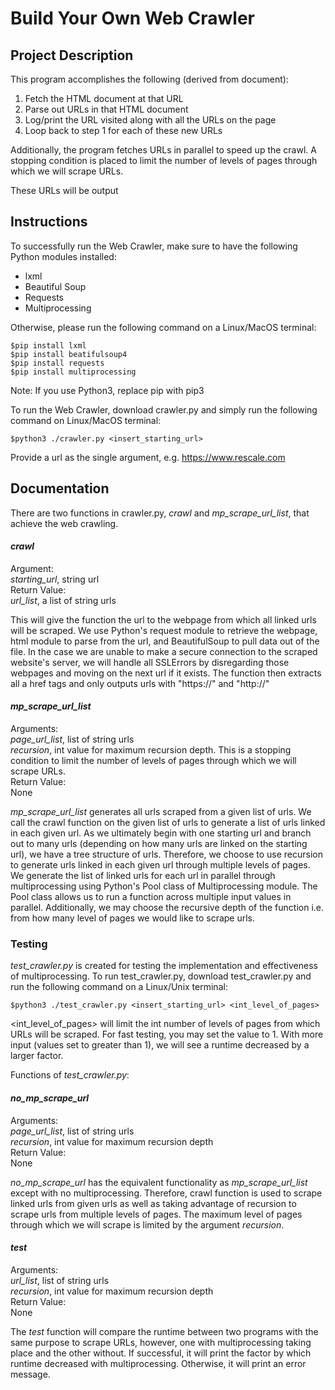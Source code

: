 # Build Your Own Web Crawler

## Project Description

This program accomplishes the following (derived from document):
 1. Fetch the HTML document at that URL
 2. Parse out URLs in that HTML document
 3. Log/print the URL visited along with all the URLs on the page
 4. Loop back to step 1 for each of these new URLs
 
 Additionally, the program fetches URLs in parallel to speed up the crawl.
 A stopping condition is placed to limit the number of levels of pages through which we will scrape URLs.
 
 These URLs will be output

## Instructions
To successfully run the Web Crawler, make sure to have the following Python modules installed:
 - lxml
 - Beautiful Soup
 - Requests
 - Multiprocessing
 
 Otherwise, please run the following command on a Linux/MacOS terminal:
 ```
 $pip install lxml
 $pip install beatifulsoup4
 $pip install requests
 $pip install multiprocessing
 ```
 Note: If you use Python3, replace pip with pip3
 
 To run the Web Crawler, download crawler.py and simply run the following command on Linux/MacOS terminal:
 ```
 $python3 ./crawler.py <insert_starting_url>
 ```
 Provide a url as the single argument, e.g. https://www.rescale.com
 
 ## Documentation
 There are two functions in crawler.py, *crawl* and *mp_scrape_url_list*, that achieve the web crawling.
 
 #### *crawl*
Argument: <br/>
   *starting_url*, string url<br/>
Return Value: <br/>
   *url_list*, a list of string urls 

 This will give the function the url to the webpage from which all linked urls will be scraped.
 We use Python's request module to retrieve the webpage, html module to parse from the url, and BeautifulSoup to pull data out of the file. 
 In the case we are unable to make a secure connection to the scraped website's server, we will handle all SSLErrors by disregarding those webpages and moving on the next url if it exists.
 The function then extracts all a href tags and only outputs urls with "https://" and "http://"
 
 #### *mp_scrape_url_list*
Arguments:<br/> 
   *page_url_list*, list of string urls<br/>
   *recursion*, int value for maximum recursion depth. This is a stopping condition to limit the number of levels of pages through which we will scrape URLs.<br/>
Return Value:<br/>
   None
  
*mp_scrape_url_list* generates all urls scraped from a given list of urls. We call the crawl function on the given list of urls to generate a list of urls linked in each given url. As we ultimately begin with one starting url and branch out to many urls (depending on how many urls are linked on the starting url), we have a tree structure of urls. Therefore, we choose to use recursion to generate urls linked in each given url through multiple levels of pages. We generate the list of linked urls for each url in parallel through multiprocessing using Python's Pool class of Multiprocessing module. The Pool class allows us to run a function across multiple input values in parallel. 
Additionally, we may choose the recursive depth of the function i.e. from how many level of pages we would like to scrape urls. 
    
### Testing
*test_crawler.py* is created for testing the implementation and effectiveness of multiprocessing.
To run test_crawler.py, download test_crawler.py and run the following command on a Linux/Unix terminal:
```
$python3 ./test_crawler.py <insert_starting_url> <int_level_of_pages>
```
<int_level_of_pages> will limit the int number of levels of pages from which URLs will be scraped. For fast testing, you may set the value to 1. With more input (values set to greater than 1), we will see a runtime decreased by a larger factor.

Functions of *test_crawler.py*:
#### *no_mp_scrape_url*
Arguments:<br/>
   *page_url_list*, list of string urls<br/>
   *recursion*, int value for maximum recursion depth<br/>
Return Value:<br/>
   None<br/>

*no_mp_scrape_url* has the equivalent functionality as *mp_scrape_url_list* except with no multiprocessing. Therefore, crawl function is used to scrape linked urls from given urls as well as taking advantage of recursion to scrape urls from multiple levels of pages. The maximum level of pages through which we will scrape is limited by the argument *recursion*.
 
#### *test*
Arguments:<br/>
   *url_list*, list of string urls<br/>
   *recursion*, int value for maximum recursion depth<br/>
Return Value:<br/>
   None<br/>
   
The *test* function will compare the runtime between two programs with the same purpose to scrape URLs, however, one with multiprocessing taking place and the other without. 
If successful, it will print the factor by which runtime decreased with multiprocessing. Otherwise, it will print an error message.
 
 
 
 
